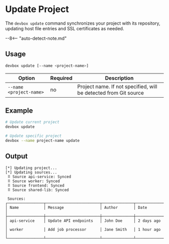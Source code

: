 # Update Project

The `devbox update` command synchronizes your project with its repository, updating host file entries and SSL certificates as needed.

--8<-- "auto-detect-note.md"

## Usage

```bash
devbox update [--name <project-name>]
```

| Option | Required | Description |
| --- | --- | --- |
| `--name <project-name>` | no | Project name. If not specified, will be detected from Git source |

## Example
```bash
# Update current project
devbox update

# Update specific project
devbox --name project-name update
```

## Output

```
[*] Updating project...
[*] Updating sources...
 ⠿ Source api-service: Synced
 ⠿ Source worker: Synced
 ⠿ Source frontend: Synced
 ⠿ Source shared-lib: Synced

 Sources:
┌────────────────┬────────────────────────┬──────────────┬─────────────┐
│ Name           │ Message                │ Author       │ Date        │
├────────────────┼────────────────────────┼──────────────┼─────────────┤
│ api-service    │ Update API endpoints   │ John Doe     │ 2 days ago  │
│ worker         │ Add job processor      │ Jane Smith   │ 1 hour ago  │
└────────────────┴────────────────────────┴──────────────┴─────────────┘
```
